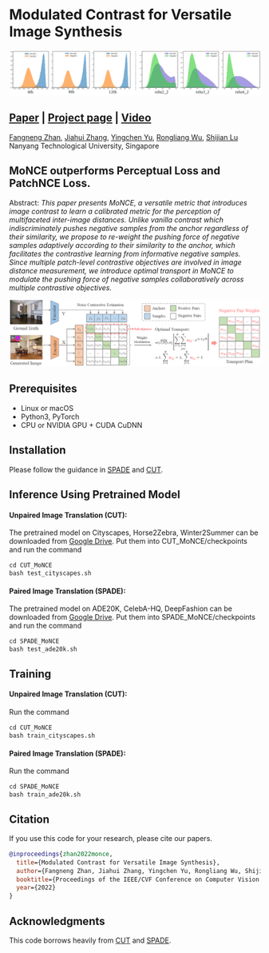 # Modulated Contrast for Versatile Image Synthesis
![Teaser](teaser.png)

## [Paper](https://www.researchgate.net/publication/359291272_Modulated_Contrast_for_Versatile_Image_Synthesis)  |  [Project page](https://sites.google.com)  | [Video](https://www.youtube.com/)
<!-- Modulated Contrast for Versatile Image Synthesis (Arxiuv). -->
<!-- <br> -->
[Fangneng Zhan](https://fnzhan.com), [Jiahui Zhang](https://scholar.google.com.sg/citations?user=DXpYbWkAAAAJ&hl=en), [Yingchen Yu](https://scholar.google.com.sg/citations?user=0cet0X8AAAAJ&hl=en), [Rongliang Wu](https://scholar.google.com.sg/citations?user=SZkh3iAAAAAJ&hl=en), [Shijian Lu](https://scholar.google.com.sg/citations?user=uYmK-A0AAAAJ&hl=en) <br>
Nanyang Technological University, Singapore <br>

## MoNCE outperforms Perceptual Loss and PatchNCE Loss.

Abstract: 
*This paper presents MoNCE, a versatile metric that introduces image contrast to learn a calibrated metric for the perception of multifaceted inter-image distances. Unlike vanilla contrast which indiscriminately pushes negative samples from the anchor regardless of their similarity, we propose to re-weight the pushing force of negative samples adaptively according to their similarity to the anchor, which facilitates the contrastive learning from informative negative samples. Since multiple patch-level contrastive objectives are involved in image distance measurement, we introduce optimal transport in MoNCE to modulate the pushing force of negative samples collaboratively across multiple contrastive objectives.*
<!-- Extensive experiments show that the proposed MoNCE outperforms prevailing Perceptual Loss and PatchNCE Loss.* -->

![Structure](structure.png)

<!-- ## Introduction -->
<!-- We provide our PyTorch implementation of unpaired image-to-image translation based on patchwise contrastive learning and adversarial learning.  -->


## Prerequisites
- Linux or macOS
- Python3, PyTorch
- CPU or NVIDIA GPU + CUDA CuDNN

## Installation
Please follow the guidance in [SPADE](https://github.com/NVlabs/SPADE) and [CUT](https://github.com/taesungp/contrastive-unpaired-translation).


## Inference Using Pretrained Model
#### Unpaired Image Translation (CUT):
The pretrained model on Cityscapes, Horse2Zebra, Winter2Summer can be downloaded from [Google Drive](https://drive.google.com/drive/folders/1A0lYIu-vH_s8GeIry0angigEYwj6JNGm?usp=sharing). Put them into CUT_MoNCE/checkpoints and run the command 
````
cd CUT_MoNCE
bash test_cityscapes.sh
````


#### Paired Image Translation (SPADE):
The pretrained model on ADE20K, CelebA-HQ, DeepFashion can be downloaded from [Google Drive](https://drive.google.com/drive/folders/1MxTTrx7PgIfdmzZxvlk8U_ExFTye6MV7?usp=sharing). Put them into SPADE_MoNCE/checkpoints and run the command 
````
cd SPADE_MoNCE
bash test_ade20k.sh
````


## Training
#### Unpaired Image Translation (CUT):
Run the command 
````
cd CUT_MoNCE
bash train_cityscapes.sh
````

#### Paired Image Translation (SPADE):
Run the command 
````
cd SPADE_MoNCE
bash train_ade20k.sh
````


## Citation
If you use this code for your research, please cite our papers.
```bibtex
@inproceedings{zhan2022monce,
  title={Modulated Contrast for Versatile Image Synthesis},
  author={Fangneng Zhan, Jiahui Zhang, Yingchen Yu, Rongliang Wu, Shijian Lu},
  booktitle={Proceedings of the IEEE/CVF Conference on Computer Vision and Pattern Recognition},
  year={2022}
}
```

## Acknowledgments
This code borrows heavily from [CUT](https://github.com/taesungp/contrastive-unpaired-translation) and [SPADE](https://github.com/NVlabs/SPADE).
